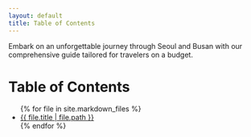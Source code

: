 ```yaml
---
layout: default
title: Table of Contents
---
```

<p>
Embark on an unforgettable journey through Seoul and Busan with our comprehensive guide tailored for travelers on a budget. 
</p>

<h1>Table of Contents</h1>

<ul>
{% for file in site.markdown_files %}
<li>
    <a href="{{ file.url | relative_url }}">{{ file.title | file.path }}</a>
</li>
{% endfor %}
</ul>
